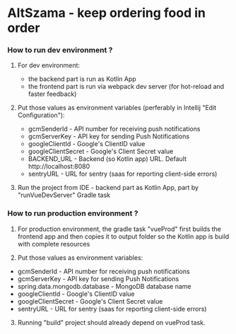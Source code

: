 # AltSzama - keep ordering food in order

### How to run dev environment ?

1. For dev environment:
    - the backend part is run as Kotlin App 
    - the frontend part is run via webpack dev server (for hot-reload and faster feedback)

2. Put those values as environment variables (perferably in Intellij "Edit Configuration"):
    - gcmSenderId - API number for receiving push notifications
    - gcmServerKey - API key for sending Push Notifications
    - googleClientId - Google's ClientID value
    - googleClientSecret - Google's Client Secret value
    - BACKEND_URL - Backend (so Kotlin app) URL. Default http://localhost:8080
    - sentryURL - URL for sentry (saas for reporting client-side errors)

3. Run the project from IDE - backend part as Kotlin App, part by "runVueDevServer" Gradle task 


### How to run production environment ?

1. For production  environment, the gradle task "vueProd" first builds the frontend 
app and then copies it to output folder so the Kotlin app is build with complete resources

2. Put those values as environment variables:
- gcmSenderId - API number for receiving push notifications
- gcmServerKey - API key for sending Push Notifications
- spring.data.mongodb.database - MongoDB database name
- googleClientId - Google's ClientID value
- googleClientSecret - Google's Client Secret value
- sentryURL - URL for sentry (saas for reporting client-side errors)

3. Running "build" project should already depend on vueProd task.
